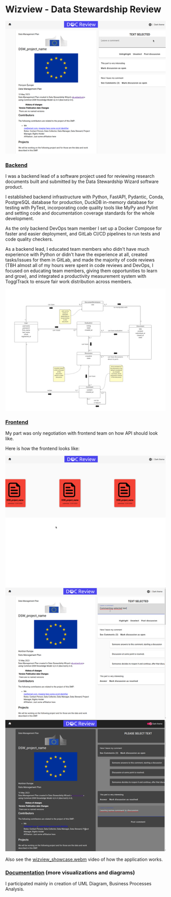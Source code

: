 # Wizview - Data Stewardship Review

![](Documentation/images/frontend/img.png)

### [Backend](Backend)

I was a backend lead of a software project used for reviewing research documents built and submitted by the Data Stewardship Wizard software product.

I established backend infrastructure with Python, FastAPI, Pydantic, Conda, PostgreSQL database for production, DuckDB in-memory database for testing with PyTest, incorporating code quality tools like MyPy and Pylint and setting code and documentation coverage standards for the whole development.

As the only backend DevOps team member I set up a Docker Compose for faster and easier deployment, and GitLab CI/CD pipelines to run tests and code quality checkers.

As a backend lead, I educated team members who didn't have much experience with Python or didn't have the experience at all, created tasks/issues for them in GitLab, and made the majority of code reviews (TBH almost all of my hours were spent in code reviews and DevOps, I focused on educating team members, giving them opportunities to learn and grow), and integrated a productivity measurement system with TogglTrack to ensure fair work distribution across members.

![](Documentation/images/uml.png)

### [Frontend](Frontend)
My part was only negotiation with frontend team on how API should look like.


Here is how the frontend looks like:

![img_1.png](Documentation/images/frontend/img_1.png)
![img_2.png](Documentation/images/frontend/img_2.png)
![img_3.png](Documentation/images/frontend/img_3.png)

Also see the [wizview_showcase.webm](Documentation%2Fwizview_showcase.webm) video of how the application works.

### [Documentation](Wizview/Documentation) (more visualizations and diagrams)

I participated mainly in creation of UML Diagram, Business Processes Analysis.